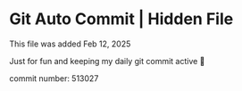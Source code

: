 # Git Auto Commit | Hidden File

This file was added Feb 12, 2025

Just for fun and keeping my daily git commit active 🤪

commit number: 513027
